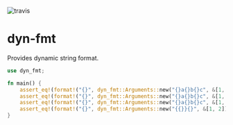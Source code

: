![travis](https://travis-ci.org/A1-Triard/dyn-fmt.svg?branch=master)

# dyn-fmt

Provides dynamic string format.

```rust
use dyn_fmt;

fn main() {
    assert_eq!(format!("{}", dyn_fmt::Arguments::new("{}a{}b{}c", &[1, 2, 3])), "1a2b3c");
    assert_eq!(format!("{}", dyn_fmt::Arguments::new("{}a{}b{}c", &[1, 2, 3, 4])), "1a2b3c");
    assert_eq!(format!("{}", dyn_fmt::Arguments::new("{}a{}b{}c", &[1, 2])), "1a2bc");
    assert_eq!(format!("{}", dyn_fmt::Arguments::new("{{}}{}", &[1, 2])), "{}1");
}
```

